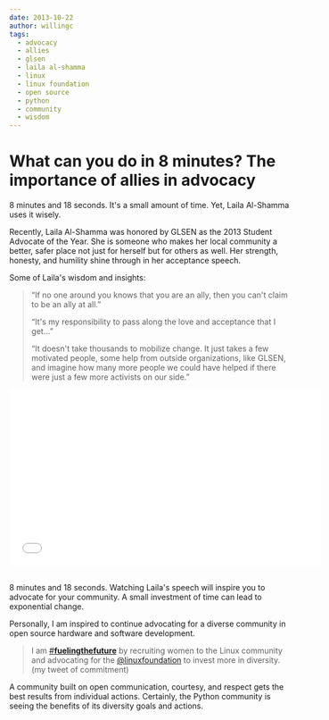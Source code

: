 ```yaml
---
date: 2013-10-22
author: willingc
tags:
  - advocacy
  - allies
  - glsen
  - laila al-shamma
  - linux
  - linux foundation
  - open source
  - python
  - community
  - wisdom
---
```


# What can you do in 8 minutes? The importance of allies in advocacy

8 minutes and 18 seconds. It's a small amount of time. Yet, Laila Al-Shamma uses it wisely.

Recently, Laila Al-Shamma was honored by GLSEN as the 2013 Student Advocate of the Year. She is someone who makes her local community a better, safer place not just for herself but for others as well. Her strength, honesty, and humility shine through in her acceptance speech.

Some of Laila's wisdom and insights:

</p><blockquote>“If no one around you knows that you are an ally, then you can't claim to be an ally at all.”

“It's my responsibility to pass along the love and acceptance that I get...”

“It doesn't take thousands to mobilize change. It just takes a few motivated people, some help from outside organizations, like GLSEN, and imagine how many more people we could have helped if there were just a few more activists on our side.”</blockquote>

<iframe width="560" height="315" src="//www.youtube.com/embed/_k-Wmhxn4lc?list=PLm0ncglm2_KIGGTIiCMZE4UnFBZ2ZVKp7" frameborder="0" allowfullscreen></iframe>
 

8 minutes and 18 seconds. Watching Laila's speech will inspire you to advocate for your community. A small investment of time can lead to exponential change.

Personally, I am inspired to continue advocating for a diverse community in open source hardware and software development.

<blockquote>I am <a dir="ltr" href="https://twitter.com/search?q=%23fuelingthefuture&amp;src=hash" data-query-source="hashtag_click">#<strong>fuelingthefuture</strong></a> by recruiting women to the Linux community and advocating for the <a dir="ltr" href="https://twitter.com/linuxfoundation">@linuxfoundation</a> to invest more in diversity. (my tweet of commitment)</blockquote>
A community built on open communication, courtesy, and respect gets the best results from individual actions. Certainly, the Python community is seeing the benefits of its diversity goals and actions.
